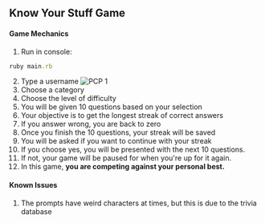 ## Know Your Stuff Game

#### Game Mechanics

1. Run in console:
```ruby
ruby main.rb
```
2. Type a username
![PCP 1](https://media.giphy.com/media/tkXeuJnAM7YqY/giphy.gif)
3. Choose a category
4. Choose the level of difficulty
5. You will be given 10 questions based on your selection
6. Your objective is to get the longest streak of correct answers
7. If you answer wrong, you are back to zero
8. Once you finish the 10 questions, your streak will be saved
9. You will be asked if you want to continue with your streak
10. If you choose yes, you will be presented with the next 10 questions.
11. If not, your game will be paused for when you're up for it again.
12. In this game, **you are competing against your personal best.**

#### Known Issues
1. The prompts have weird characters at times, but this is due to the trivia database
